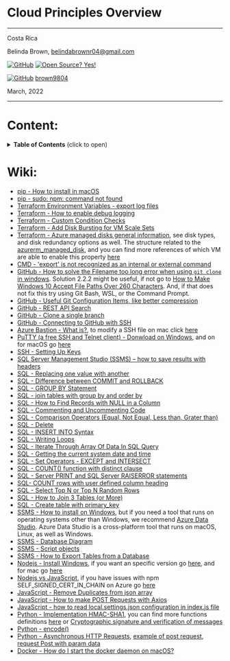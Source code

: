 # Cloud Principles Overview

----------------------
Costa Rica

Belinda Brown, belindabrownr04@gmail.com

[![GitHub](https://badgen.net/badge/icon/github?icon=github&label)](https://github.com) [![Open Source? Yes!](https://badgen.net/badge/Open%20Source%20%3F/Yes%21/blue?icon=github)](https://github.com/Naereen/badges/)

[![GitHub](https://img.shields.io/badge/--181717?logo=github&logoColor=ffffff)](https://github.com/) [brown9804](https://github.com/brown9804)


March, 2022

----------------------

# Content:

<details>
<summary><b>Table of Contents</b> (click to open)</summary>
<!-- MarkdownTOC -->
  
- [0. API Currency Exchange Example](https://github.com/brown9804/DevOps-Agile-Cloud_path/tree/main/Cloud/0-api_curr_exchange_eg)
- [1. Terraform](https://github.com/brown9804/DevOps-Agile-Cloud_path/tree/main/Cloud/1-terraform)
  - [Installing Terraform and Working with Terraform Providers](https://github.com/brown9804/DevOps-Agile-Cloud_path/tree/main/Cloud/1-terraform/lab0)
  - [Using Terraform CLI Commands (workspace and state) to Manipulate a Terraform Deployment](https://github.com/brown9804/DevOps-Agile-Cloud_path/tree/main/Cloud/1-terraform/lab1)
  - [Building and Testing a Basic Terraform Module](https://github.com/brown9804/DevOps-Agile-Cloud_path/tree/main/Cloud/1-terraform/lab2)
  - [Exploring Terraform State Functionality](https://github.com/brown9804/DevOps-Agile-Cloud_path/tree/main/Cloud/1-terraform/lab3)
  - [Deploy an Azure Storage Account with Terraform](https://github.com/brown9804/DevOps-Agile-Cloud_path/tree/main/Cloud/1-terraform/lab4)
  - [Deploy an Azure File Share and Blob Storage with Terraform](https://github.com/brown9804/DevOps-Agile-Cloud_path/tree/main/Cloud/1-terraform/lab5)
  - [Deploy Azure VNETs and Subnets with Terraform](https://github.com/brown9804/DevOps-Agile-Cloud_path/tree/main/Cloud/1-terraform/lab6)
  - [Create Azure NSGs with Terraform](https://github.com/brown9804/DevOps-Agile-Cloud_path/tree/main/Cloud/1-terraform/lab7)
  - [Deploying an Azure VM with Terraform](https://github.com/brown9804/DevOps-Agile-Cloud_path/tree/main/Cloud/1-terraform/lab8)
  - [Deploy a Web Application with Terraform](https://github.com/brown9804/DevOps-Agile-Cloud_path/tree/main/Cloud/1-terraform/lab9)
  - [Deploy a MySQL Database with Terraform](https://github.com/brown9804/DevOps-Agile-Cloud_path/tree/main/Cloud/1-terraform/lab_10)
  - [Migrating Terraform State to Terraform Cloud](https://github.com/brown9804/DevOps-Agile-Cloud_path/tree/main/Cloud/1-terraform/lab_11)
  - [Using Terraform Provisioners to Set Up an Apache Web Server on AWS](https://github.com/brown9804/DevOps-Agile-Cloud_path/tree/main/Cloud/1-terraform/lab_12)
  - [Make Changes to AWS Infrastructure Using Terraform](https://github.com/brown9804/DevOps-Agile-Cloud_path/tree/main/Cloud/1-terraform/lab_13)
  - [Use Output Variables to Query Data in AWS Using Terraform](https://github.com/brown9804/DevOps-Agile-Cloud_path/tree/main/Cloud/1-terraform/lab_14)
  - [Make Changes to Azure Infrastructure Using Terraform](https://github.com/brown9804/DevOps-Agile-Cloud_path/tree/main/Cloud/1-terraform/lab_15)
  - [Use Output Variables to Query Data in Azure Using Terraform](https://github.com/brown9804/DevOps-Agile-Cloud_path/tree/main/Cloud/1-terraform/lab_16)
  - [Use Terraform to Create a Kubernetes Deployment](https://github.com/brown9804/DevOps-Agile-Cloud_path/tree/main/Cloud/1-terraform/lab_17)
  - [Manage Kubernetes Resources with Terraform](https://github.com/brown9804/DevOps-Agile-Cloud_path/tree/main/Cloud/1-terraform/lab_18)
  - [Use Terraform to Create an EKS Deployment](https://github.com/brown9804/DevOps-Agile-Cloud_path/tree/main/Cloud/1-terraform/lab_19)
  - [Troubleshooting a Terraform Deployment](https://github.com/brown9804/DevOps-Agile-Cloud_path/tree/main/Cloud/1-terraform/lab_20)
- [2. Linux](https://github.com/brown9804/DevOps-Agile-Cloud_path/tree/main/Cloud/2-linux)
  - [Working with Users and Permissions](https://github.com/brown9804/DevOps-Agile-Cloud_path/tree/main/Cloud/2-linux/lab0)
  - [System Service Management, Runlevels and Boot Targets](https://github.com/brown9804/DevOps-Agile-Cloud_path/tree/main/Cloud/2-linux/lab1)
  - [Securely Accessing Your System](https://github.com/brown9804/DevOps-Agile-Cloud_path/tree/main/Cloud/2-linux/lab2)
  - [Package Management and Troubleshooting](https://github.com/brown9804/DevOps-Agile-Cloud_path/tree/main/Cloud/2-linux/lab3)
  - [File Management, Permissions and Backup](https://github.com/brown9804/DevOps-Agile-Cloud_path/tree/main/Cloud/2-linux/lab4)
  - [Working with Text Files and Streams](https://github.com/brown9804/DevOps-Agile-Cloud_path/tree/main/Cloud/2-linux/lab5)
  - [Linux Device Management](https://github.com/brown9804/DevOps-Agile-Cloud_path/tree/main/Cloud/2-linux/lab6)
  - [The Linux Shell](https://github.com/brown9804/DevOps-Agile-Cloud_path/tree/main/Cloud/2-linux/lab7)
  - [Networking](https://github.com/brown9804/DevOps-Agile-Cloud_path/tree/main/Cloud/2-linux/lab8)
  - [Processes Management](https://github.com/brown9804/DevOps-Agile-Cloud_path/tree/main/Cloud/2-linux/lab9)

<!-- /MarkdownTOC -->
</details>

# Wiki:
- [pip - How to install in macOS](https://phoenixnap.com/kb/install-putty-on-mac)
- [pip - sudo: npm: command not found](https://stackoverflow.com/questions/31472755/sudo-npm-command-not-found)
- [Terraform Environment Variables - export log files](https://www.terraform.io/cli/config/environment-variables)
- [Terraform - How to enable debug logging](https://www.suse.com/support/kb/doc/?id=000020022)
- [Terraform - Custom Condition Checks](https://www.terraform.io/language/expressions/custom-conditions#input-variable-validation)
- [Terraform - Add Disk Bursting for VM Scale Sets](https://github.com/hashicorp/terraform-provider-azurerm/issues/15392)
- [Terraform - Azure managed disks general information](https://learn.microsoft.com/en-us/azure/virtual-machines/managed-disks-overview), see disk types, and disk redundancy options as well. The structure related to the [azurerm_managed_disk](https://registry.terraform.io/providers/hashicorp/azurerm/latest/docs/resources/managed_disk), and you can find more references of which VM are able to enable this property [here](https://github.com/hashicorp/terraform-provider-azurerm/pull/14137)
- [CMD - 'export' is not recognized as an internal or external command](https://stackoverflow.com/questions/26368306/export-is-not-recognized-as-an-internal-or-external-command)
- [GitHub - How to solve the Filename too long error when using `git clone` in windows](https://www.bswen.com/2021/12/how-to-solve-filename-too-long-error-when-using-git-clone-in-windows.html). Solution 2.2.2 might be useful, if not go to [How to Make Windows 10 Accept File Paths Over 260 Characters](https://www.howtogeek.com/266621/how-to-make-windows-10-accept-file-paths-over-260-characters/). And, if that does not fix this try using Git Bash, WSL, or the Command Prompt.
- [GitHub - Useful Git Configuration Items, like better compression](https://wildlyinaccurate.com/useful-git-configuration-items/)
- [GitHub - REST API Search](https://docs.github.com/en/rest/search#text-match-metadata)
- [GitHub - Clone a single branch](https://stackoverflow.com/questions/1778088/how-do-i-clone-a-single-branch-in-git)
- [GitHub - Connecting to GitHub with SSH](https://docs.github.com/en/authentication/connecting-to-github-with-ssh)
- [Azure Bastion - What is?](https://docs.microsoft.com/en-us/azure/bastion/bastion-overview), to modify a SSH file on mac click [here](https://stackoverflow.com/questions/54133300/how-to-access-and-modify-a-ssh-file-on-mac)
- [PuTTY (a free SSH and Telnet client) - Donwload on Windows](https://www.chiark.greenend.org.uk/~sgtatham/putty/latest.html), and on for macOS go [here](https://www.makeuseof.com/putty-for-mac/)
- [SSH - Setting Up Keys](https://cs4118.github.io/dev-guides/vm-ssh.html#setting-up-ssh-keys)
- [SQL Server Management Studio (SSMS) – how to save results with headers](https://solutioncenter.apexsql.com/sql-server-management-studio-ssms-how-to-save-results-with-headers/)
- [SQL - Replacing one value with another](https://stackoverflow.com/questions/14212814/sql-replacing-one-value-with-another)
- [SQL - Difference between COMMIT and ROLLBACK](https://www.geeksforgeeks.org/difference-between-commit-and-rollback-in-sql/)
- [SQL - GROUP BY Statement](https://www.w3schools.com/sql/sql_groupby.asp)
- [SQL - join tables with group by and order by](https://www.w3resource.com/sql/joins/joining-with-group-by-and-order-by.php)
- [SQL - How to Find Records with NULL in a Column](https://learnsql.com/cookbook/how-to-find-records-with-null-in-a-column/)
- [SQL - Commenting and Uncommenting Code](https://zarez.net/?p=1581#:~:text=SQL%20Server%20Startup-,Commenting%20and%20Uncommenting%20Code%20in%20SQL%20Server%20Management%20Studio,by%20'CTRL%2BC'.)
- [SQL - Comparison Operators (Equal, Not Equal, Less than, Grater than)](https://www.tutlane.com/tutorial/sql-server/sql-comparison-operators)
- [SQL - Delete](https://www.w3schools.com/sql/sql_delete.asp)
- [SQL - INSERT INTO Syntax](https://www.w3schools.com/sql/sql_insert.asp)
- [SQL - Writing Loops](https://www.wiseowl.co.uk/blog/s348/loops-in-sql.htm)
- [SQL - Iterate Through Array Of Data In SQL Query](https://www.c-sharpcorner.com/article/iterate-through-array-of-data-in-sql-query/)
- [SQL - Getting the current system date and time](https://docs.microsoft.com/en-us/sql/t-sql/functions/getdate-transact-sql?view=sql-server-ver16)
- [SQL - Set Operators - EXCEPT and INTERSECT](https://docs.microsoft.com/en-us/sql/t-sql/language-elements/set-operators-except-and-intersect-transact-sql?view=sql-server-ver16)
- [SQL - COUNT() function with distinct clause](https://www.w3resource.com/sql/aggregate-functions/count-with-distinct.php)
- [SQL - Server PRINT and SQL Server RAISERROR statements](https://www.sqlshack.com/sql-server-print-and-sql-server-raiserror-statements/)
- [SQL- COUNT rows with user defined column heading](https://www.w3resource.com/sql/aggregate-functions/count-function.php)
- [SQL - Select Top N or Top N Random Rows](https://www.kodyaz.com/articles/sql-select-top-query.aspx)
- [SQL - How to Join 3 Tables (or More)](https://learnsql.com/blog/how-to-join-3-tables-or-more-in-sql/)
- [SQL - Create table with primary_key](https://learnsql.com/cookbook/how-to-create-a-primary-key-in-sql/)
- [SSMS - How to install on Windows](https://learn.microsoft.com/en-us/sql/ssms/download-sql-server-management-studio-ssms?view=sql-server-ver16#download-ssms), but if you need a tool that runs on operating systems other than Windows, we recommend [Azure Data Studio](https://learn.microsoft.com/en-us/sql/azure-data-studio/download-azure-data-studio?view=sql-server-ver16). Azure Data Studio is a cross-platform tool that runs on macOS, Linux, as well as Windows.
- [SSMS - Database Diagram](https://www.mssqltips.com/sqlservertip/6269/sql-server-database-diagram-tool-in-management-studio/)
- [SSMS - Script objects](https://docs.microsoft.com/en-us/sql/ssms/tutorials/scripting-ssms?view=sql-server-ver16)
- [SSMS - How to Export Tables from a Database](https://documentation.alphasoftware.com/pages/HowTo/Databases/Export%20Tables%20from%20a%20Database.xml)
- [Nodejs - Install Windows](https://www.guru99.com/download-install-node-js.html), if you want an specific version go [here](https://stackoverflow.com/questions/33849714/how-to-install-older-version-of-node-js-on-windows), and for mac go [here](https://medium.com/@georgeenathomas/3-step-process-to-downgrade-node-version-using-homebrew-bc0b0a72ae27) 
- [Nodejs vs JavaScript](https://www.knowledgehut.com/blog/web-development/node-js-vs-javasript), if you have issues with npm SELF_SIGNED_CERT_IN_CHAIN on Azure go [here](https://stackoverflow.com/questions/22099098/npm-self-signed-cert-in-chain-on-azure)
- [JavaScript - Remove Duplicates from json array](https://stackoverflow.com/questions/23507853/remove-duplicate-objects-from-json-array)
- [JavaScript - How to make POST Requests with Axios](https://rapidapi.com/guides/post-requests-axios)
- [JavaScript - how to read local.settings.json configuration in index.js file](https://stackoverflow.com/questions/71127337/how-to-read-local-settings-json-configuration-in-index-js-file)
- [Python - Implementation HMAC-SHA1](https://gist.github.com/heskyji/5167567b64cb92a910a3), you can find more functions definitions [here](https://gist.github.com/binaryatrocity/7079332cab038da1394d) or [Cryptographic signature and verification of messages](http://pymotw.com/2/hmac/)
- [Python - encode()](https://stackoverflow.com/questions/2340319/python-3-1-1-string-to-hex)
- [Python - Asynchronous HTTP Requests](https://www.twilio.com/blog/asynchronous-http-requests-in-python-with-aiohttp), [example of post request](https://stackoverflow.com/questions/55250420/aiohttp-async-session-requests), [request Post with param data](https://stackoverflow.com/questions/15900338/python-request-post-with-param-data)
- [Docker - How do I start the docker daemon on macOS?](https://apple.stackexchange.com/questions/373888/how-do-i-start-the-docker-daemon-on-macos)
